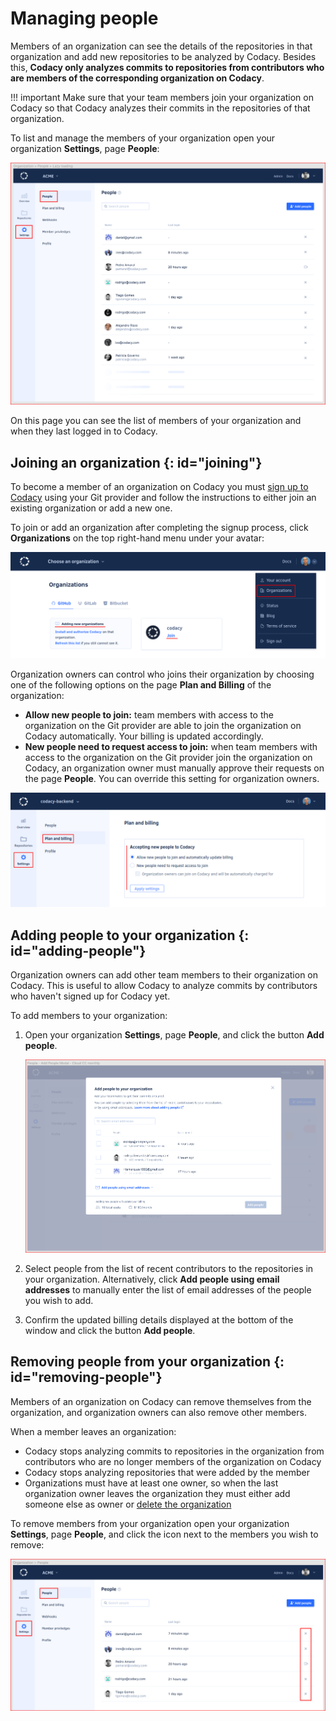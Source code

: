 # Managing people

Members of an organization can see the details of the repositories in that organization and add new repositories to be analyzed by Codacy. Besides this, **Codacy only analyzes commits to repositories from contributors who are members of the corresponding organization on Codacy**.

!!! important
    Make sure that your team members join your organization on Codacy so that Codacy analyzes their commits in the repositories of that organization.

To list and manage the members of your organization open your organization **Settings**, page **People**:

![People in an organization](images/organization-people.png)

On this page you can see the list of members of your organization and when they last logged in to Codacy.

## Joining an organization {: id="joining"}

To become a member of an organization on Codacy you must [sign up to Codacy](../getting-started/getting-started-with-codacy.md) using your Git provider and follow the instructions to either join an existing organization or add a new one.

To join or add an organization after completing the signup process, click **Organizations** on the top right-hand menu under your avatar:

![Joining an organization](images/organization-join.png)

Organization owners can control who joins their organization by choosing one of the following options on the page **Plan and Billing** of the organization:

-   **Allow new people to join:** team members with access to the organization on the Git provider are able to join the organization on Codacy automatically. Your billing is updated accordingly.
-   **New people need to request access to join:** when team members with access to the organization on the Git provider join the organization on Codacy, an organization owner must manually approve their requests on the page **People**. You can override this setting for organization owners.

![Accepting new people to the organization](images/organization-accepting-new-people.png)

## Adding people to your organization {: id="adding-people"}

Organization owners can add other team members to their organization on Codacy. This is useful to allow Codacy to analyze commits by contributors who haven't signed up for Codacy yet.

To add members to your organization:

1.  Open your organization **Settings**, page **People**, and click the button **Add people**.

    <!-- TODO Consider adding another screenshot to show the UI path -->

    ![Adding members to your organization](images/organization-add-people.png)

1.  Select people from the list of recent contributors to the repositories in your organization. Alternatively, click **Add people using email addresses** to manually enter the list of email addresses of the people you wish to add.

1.  Confirm the updated billing details displayed at the bottom of the window and click the button **Add people**.

## Removing people from your organization {: id="removing-people"}

Members of an organization on Codacy can remove themselves from the organization, and organization owners can also remove other members.

When a member leaves an organization:

-   Codacy stops analyzing commits to repositories in the organization from contributors who are no longer members of the organization on Codacy
-   Codacy stops analyzing repositories that were added by the member
-   Organizations must have at least one owner, so when the last organization owner leaves the organization they must either add someone else as owner or [delete the organization](../organizations/what-are-synced-organizations.md#deleting-an-organization)

To remove members from your organization open your organization **Settings**, page **People**, and click the icon next to the members you wish to remove:

![Removing people from your organization](images/organization-removing-people.png)
